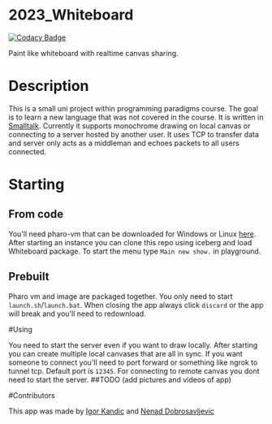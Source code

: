 # 2023_Whiteboard

[![Codacy Badge](https://app.codacy.com/project/badge/Grade/23ed49c8f0224125bee398c573fe7679)](https://app.codacy.com/gh/matf-pp/2023_Whiteboard/dashboard?utm_source=gh&utm_medium=referral&utm_content=&utm_campaign=Badge_grade)


Paint like whiteboard with realtime canvas sharing.

# Description

This is a small uni project within programming paradigms course. The goal is to learn a new language that was not covered in the course.
It is written in [Smalltalk](https://github.com/pharo-project/pharo). Currently it supports monochrome drawing on local canvas or connecting to
a server hosted by another user. It uses TCP to transfer data and server only acts as a middleman and echoes packets to all users connected.

# Starting

## From code

You'll need pharo-vm that can be downloaded for Windows or Linux [here](https://pharo-project.github.io/pharo-launcher/installation/).
After starting an instance you can clone this repo using iceberg and load Whiteboard package.
To start the menu type `Main new show.` in playground.

## Prebuilt

Pharo vm and image are packaged together.
You only need to start `launch.sh`/`launch.bat`.
When closing the app always click `discard` or the app will break and you'll need to redownload.

#Using

You need to start the server even if you want to draw locally. After starting you can create multiple local canvases that are all in sync.
If you want someone to connect you'll need to port forward or something like ngrok to tunnel tcp. Default port is `12345`. 
For connecting to remote canvas you dont need to start the server.
##TODO (add pictures and videos of app)

#Contributors

This app was made by [Igor Kandic](https://github.com/igorkandic) and [Nenad Dobrosavljevic](https://github.com/dobrosavljevic01)


